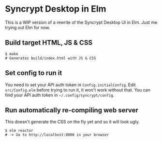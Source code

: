 # Syncrypt Desktop in Elm

This is a WIP version of a rewrite of the Syncrypt Desktop UI in Elm.
Just me trying out Elm for now.

## Build target HTML, JS & CSS
    $ make
    # Generates build/index.html with JS & CSS

## Set config to run it
You need to set your API auth token in `Config.initialConfig`.
Edit `src/Config.elm` before trying to run it, it won't work without that.
You can find your API auth token in `~/.config/syncrypt/config`.

## Run automatically re-compiling web server
This doesn't generate the CSS on the fly yet and so it will look ugly.

    $ elm reactor
    # -> Go to http://localhost:8000 in your browser
